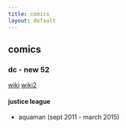 ```yaml
---
title: comics
layout: default
---
```


## comics

### dc - new 52 

[wiki](https://en.wikipedia.org/wiki/List_of_The_New_52_imprint_publications#Ongoing_series) [wiki2](https://en.wikipedia.org/wiki/List_of_The_New_52_publications) 

#### justice league

- aquaman (sept 2011 - march 2015)